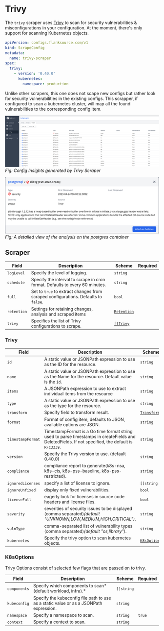 # Trivy

The `trivy` scraper uses [Trivy](https://trivy.dev/) to scan for security vulnerabilities & misconfigurations in your configuration. At the moment, there's only support for scanning Kubernetes objects.

```yaml title="trivy-scraper.yaml"
apiVersion: configs.flanksource.com/v1
kind: ScrapeConfig
metadata:
  name: trivy-scraper
spec:
  trivy:
    - version: '0.40.0'
      kubernetes:
        namespace: production
```

Unlike other scrapers, this one does not scape new configs but rather look for security vulnerabilities in the existing configs. This scrapper, if configured to scan a kubernetes cluster, will map all the found vulnerabilities to the corresponding config item.

![Config Insights generated by Trivy Scraper](../../images/config-insights-trivy.png)
_Fig: Config Insights generated by Trivy Scraper_

![Config Insights generated by Trivy Scraper](../../images/config-insight-trivy-postgres.png)
_Fig: A detailed view of the analysis on the postgres container_

## Scraper

| Field       | Description                                                                        | Scheme                                       | Required |
| ----------- | ---------------------------------------------------------------------------------- | -------------------------------------------- | -------- |
| `logLevel`  | Specify the level of logging.                                                      | `string`                                     |          |
| `schedule`  | Specify the interval to scrape in cron format. Defaults to every 60 minutes.       | `string`                                     |          |
| `full`      | Set to `true` to extract changes from scraped configurations. Defaults to `false`. | `bool`                                       |          |
| `retention` | Settings for retaining changes, analysis and scraped items                         | [`Retention`](/config-db/concepts/retention) |          |
| `trivy`     | Specifies the list of Trivy configurations to scrape.                              | [`[]Trivy`](#trivy-1)                        |          |

### Trivy

| Field             | Description                                                                                                                                        | Scheme                                  | Required |
| ----------------- | -------------------------------------------------------------------------------------------------------------------------------------------------- | --------------------------------------- | -------- |
| `id`              | A static value or JSONPath expression to use as the ID for the resource.                                                                           | `string`                                | `true`   |
| `name`            | A static value or JSONPath expression to use as the Name for the resource. Default value is the `id`.                                              | `string`                                |          |
| `items`           | A JSONPath expression to use to extract individual items from the resource                                                                         | `string`                                |          |
| `type`            | A static value or JSONPath expression to use as the type for the resource.                                                                         | `string`                                | `true`   |
| `transform`       | Specify field to transform result.                                                                                                                 | [`Transform`](../concepts/transform.md) |          |
| `format`          | Format of config item, defaults to JSON, available options are JSON.                                                                               | `string`                                |          |
| `timestampFormat` | TimestampFormat is a Go time format string used to parse timestamps in createFields and DeletedFields. If not specified, the default is `RFC3339`. | `string`                                |          |
| `version`         | Specify the Trivy version to use. (default 0.40.0)                                                                                                 | `string`                                |          |
| `compliance`      | compliance report to generate(k8s-nsa, k8s-cis, k8s-pss-baseline, k8s-pss-restricted).                                                             | `string`                                |          |
| `ignoredLicenses` | specify a list of license to ignore.                                                                                                               | `[]string`                              |          |
| `ignoreUnfixed`   | display only fixed vulnerabilities.                                                                                                                | `bool`                                  |          |
| `licenseFull`     | eagerly look for licenses in source code headers and license files.                                                                                | `bool`                                  |          |
| `severity`        | severities of security issues to be displayed (comma separated)_(default "UNKNOWN,LOW,MEDIUM,HIGH,CRITICAL")_.                                     | `string`                                |          |
| `vulnType`        | comma-separated list of vulnerability types (comma separated)_(default "os,library")_.                                                             | `string`                                |          |
| `kubernetes`      | Specify the trivy option to scan kubernetes objects.                                                                                               | [`K8sOptions`](#k8soptions)             | `true`   |

### K8sOptions

Trivy Options consist of selected few flags that are passed on to trivy.

| Field        | Description                                                                            | Scheme     | Required |
| ------------ | -------------------------------------------------------------------------------------- | ---------- | -------- |
| `components` | Specify which components to scan*(default workload, infra).*                           | `[]string` |          |
| `kubeconfig` | Specify the kubeconfig file path to use as a static value or as a JSONPath expression. | `string`   |          |
| `namespace`  | Specify a namespace to scan.                                                           | `string`   | `true`   |
| `context`    | Specify a context to scan.                                                             | `string`   |          |
